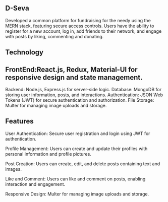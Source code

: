 ## D-Seva
Developed a common platform for fundraising for the needy using the MERN stack, featuring secure access controls. Users have the ability to register for a new account, log in, add friends to their network, and engage with posts by liking, commenting and donating.

## Technology
## FrontEnd:React.js, Redux, Material-UI for responsive design and state management.
Backend: Node.js, Express.js for server-side logic.
Database: MongoDB for storing user information, posts, and interactions.
Authentication: JSON Web Tokens (JWT) for secure authentication and authorization.
File Storage: Multer for managing image uploads and storage.
## Features
User Authentication: Secure user registration and login using JWT for authentication.

Profile Management: Users can create and update their profiles with personal information and profile pictures.

Post Creation: Users can create, edit, and delete posts containing text and images.

Like and Comment: Users can like and comment on posts, enabling interaction and engagement.

Responsive Design: Multer for managing image uploads and storage.
